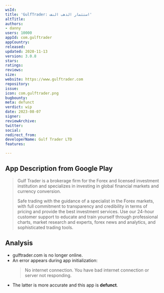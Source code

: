 ```yaml
---
wsId: 
title: 'GulfTrader: استثمار الذهب النف'
altTitle: 
authors:
- danny
users: 10000
appId: com.gulftrader
appCountry: 
released: 
updated: 2020-11-13
version: 3.0.8
stars: 
ratings: 
reviews: 
size: 
website: https://www.gulftrader.com
repository: 
issue: 
icon: com.gulftrader.png
bugbounty: 
meta: defunct
verdict: wip
date: 2023-08-07
signer: 
reviewArchive: 
twitter: 
social: 
redirect_from: 
developerName: Gulf Trader LTD
features: 

---
```


## App Description from Google Play

> Gulf Trader is a brokerage firm for the Forex and licensed investment institution and specializes in investing in global financial markets and currency conversion.
>
> Safe trading with the guidance of a specialist in the Forex markets, with full commitment to transparency and credibility in terms of pricing and provide the best investment services. Use our 24-hour customer support to educate and train yourself through professional charts, market research and experts, forex news and analytics, and sophisticated trading tools.

## Analysis 

- gulftrader.com is no longer online.
- An error appears during app initialization:
  > No internet connection. You have bad internet connection or server not responding. 
- The latter is more accurate and this app is **defunct**.
